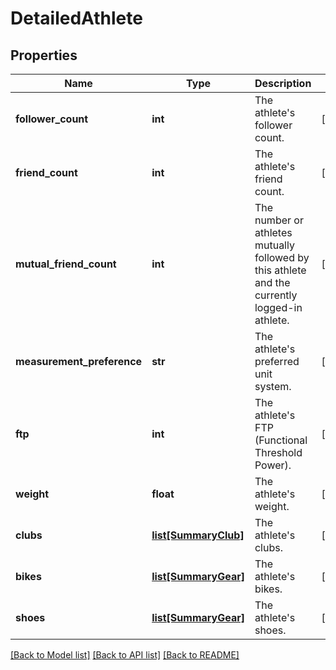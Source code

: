# DetailedAthlete

## Properties
Name | Type | Description | Notes
------------ | ------------- | ------------- | -------------
**follower_count** | **int** | The athlete&#x27;s follower count. | [optional] 
**friend_count** | **int** | The athlete&#x27;s friend count. | [optional] 
**mutual_friend_count** | **int** | The number or athletes mutually followed by this athlete and the currently logged-in athlete. | [optional] 
**measurement_preference** | **str** | The athlete&#x27;s preferred unit system. | [optional] 
**ftp** | **int** | The athlete&#x27;s FTP (Functional Threshold Power). | [optional] 
**weight** | **float** | The athlete&#x27;s weight. | [optional] 
**clubs** | [**list[SummaryClub]**](SummaryClub.md) | The athlete&#x27;s clubs. | [optional] 
**bikes** | [**list[SummaryGear]**](SummaryGear.md) | The athlete&#x27;s bikes. | [optional] 
**shoes** | [**list[SummaryGear]**](SummaryGear.md) | The athlete&#x27;s shoes. | [optional] 

[[Back to Model list]](../README.md#documentation-for-models) [[Back to API list]](../README.md#documentation-for-api-endpoints) [[Back to README]](../README.md)

